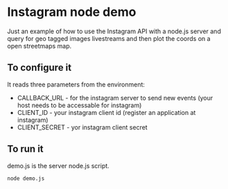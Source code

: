 # Instagram node demo
Just an example of how to use the Instagram API with a node.js server and query for geo tagged images livestreams and then plot the coords on a open streetmaps map.


## To configure it

It reads three parameters from the environment:

* CALLBACK_URL - for the instagram server to send new events (your host needs to be accessable for instagram)
* CLIENT_ID - your instagram client id (register an application at instagram)
* CLIENT_SECRET - yor instagram client secret


## To run it

demo.js is the server node.js script.

```bash
node demo.js
```
